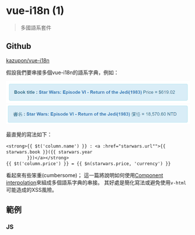 # vue-i18n (1)

> 多國語系套件

## Github

[kazupon/vue-i18n](https://github.com/kazupon/vue-i18n)


假設我們要串接多個vue-i18n的語系字典，例如：

![](assets/001.png)
![](assets/002.png)

最直覺的寫法如下：
```
<strong>{{ $t('column.name') }} : <a :href="starwars.url"">{{ starwars.book }}({{ starwars.year
        }})</a></strong>
{{ $t('column.price') }} = {{ $n(starwars.price, 'currency') }}
```

看起來有些笨重(cumbersome)；
這一篇將說明如何使用[Component interpolation](http://kazupon.github.io/vue-i18n/guide/interpolation.html)來組成多個語系字典的串接。
其好處是簡化寫法或避免使用`v-html`可能造成的XSS風險。



## 範例

### JS




